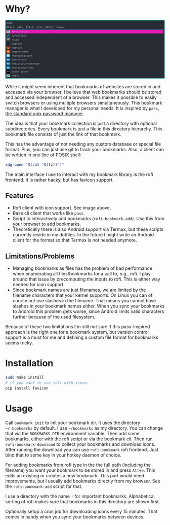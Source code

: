 # Why?

![An image of the rofi frontend.](misc/rofi.png)

While it might seem inherent that bookmarks of websites are stored in and accessed via your browser, I believe that web bookmarks should be stored and accessed independent of a browser.
This makes it possible to easily switch browsers or using multiple browsers simultaneously.
This bookmark manager is what I developed for my personal needs.
It is inspired by `pass`, [the standard unix password manager](https://www.passwordstore.org/).

The idea is that your bookmark collection is just a directory with optional subdirectories.
Every bookmark is just a file in this directory hierarchy.
This bookmark file consists of just the link of that bookmark.

This has the advantage of not needing any custom database or special file format.
Plus, you can just use git to track your bookmarks.
Also, a client can be written in one line of POSIX shell:
``` sh
xdg-open "$(cat "$(fzf)")"
```

The main interface I use to interact with my bookmark library is the rofi frontend.
It is rather hacky, but has favicon support.

## Features
- Rofi client with icon support. See image above.
- Base cli client that works like `pass`.
- Script to interactively add bookmarks (`rofi-bookmark-add`).
  Use this from your browser to add bookmarks.
- Theoretically there is also Android support via Termux, but these scripts currently reside in my dotfiles.
  In the future I might write an Android client for the format so that Termux is not needed anymore.

## Limitations/Problems
- Managing bookmarks as files has the problem of bad performance when enumerating all files/bookmarks for a call to, e.g., rofi.
  I play around that issue by precomputing the inputs to rofi.
  This is either way needed for icon support. 
- Since bookmark names are just filenames, we are limited by the filename characters that your kernel supports.
  On Linux you can of course not use slashes in the filename.
  That means you cannot have slashes in your bookmark names either.
  When you sync your bookmarks to Android this problem gets worse, since Android limits valid characters further because of the used filesystem.
  
Because of these two limitations I'm still not sure if this pass-inspired approach is the right one for a bookmark system, but version control support is a must for me and defining a custom file format for bookmarks seems tricky.

# Installation

``` sh
sudo make install
# if you want to use rofi with icons: 
pip install favicon
```

# Usage

Call `bookmark init` to init your bookmark dir.
It uses the directory `~/.bookmarks` by default.
I use `~/bookmarks` as my directory.
You can change that via the `BOOKMARKS_DIR` environment variable.
Then add some bookmarks, either with the rofi script or via the bookmark cli.
Then run `rofi-bookmark-download` to collect your bookmarks and download icons.
After running the download you can use `rofi-bookmark` rofi frontend.
Just bind that to some key in your hotkey daemon of choice.

For adding bookmarks from rofi type in the the full path (including the filename) you want your bookmark to be stored in and press `Alt+e`.
This edits an existing or creates a new bookmark.
This part would need improvements, but I usually add bookmarks directly from my browser.
See the `rofi-bookmark-add` script for that.

I use a directory with the name `!` for important bookmarks.
Alphabetical sorting of rofi makes sure that bookmarks in this directory are shown first.

Optionally setup a cron job for downloading icons every 15 minutes.
That comes in handy when you sync your bookmarks between devices.

